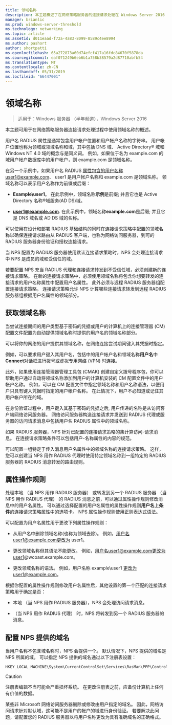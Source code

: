 ```yaml
---
title: 领域名称
description: 本主题概述了在网络策略服务器的连接请求处理在 Windows Server 2016 中使用领域名称。
manager: brianlic
ms.prod: windows-server-threshold
ms.technology: networking
ms.topic: article
ms.assetid: d011eaad-f72a-4a83-8099-8589c4ee8994
ms.author: pashort
author: shortpatti
ms.openlocfilehash: 65a272873a60d74efcf417a16fdc84670f5878da
ms.sourcegitcommit: eaf071249b6eb6b1a758b38579a2d87710abfb54
ms.translationtype: MT
ms.contentlocale: zh-CN
ms.lasthandoff: 05/31/2019
ms.locfileid: "66447001"
---
```

# <a name="realm-names"></a>领域名称

>适用于：Windows 服务器 （半年频道），Windows Server 2016


本主题可用于在网络策略服务器连接请求处理过程中使用领域名称的概述。

用户名 RADIUS 属性是通常包含用户帐户位置和用户帐户名称的字符串。 用户帐户位置也称为领域或领域名称和域，其中包括 DNS 域、 Active Directory® 域和 Windows NT 4.0 域的概念与是同义词。 例如，如果位于名为 example.com 的域用户帐户数据库中的用户帐户，则 example.com 是领域名称。

在另一个示例中，如果用户名 RADIUS 属性包含的用户名称user1@example.com、 user1 是用户帐户名称和 example.com 是领域名称。 领域名称可以表示用户名称作为前缀或后缀：

- **Example\user1**。 在此示例中，领域名称**示例**是前缀; 并且它也是 Active Directory 名称&reg;域服务\(AD DS\)域。

- <strong>user1@example.com</strong>. 在此示例中，领域名称**example.com**是后缀; 并且它是 DNS 域名或 AD DS 域的名称。

可以使用在设计和部署 RADIUS 基础结构的同时在连接请求策略中配置的领域名称以确保连接请求路由从 RADIUS 客户端，也称为网络访问服务器，到可的 RADIUS 服务器身份验证和授权连接请求。

当 NPS 配置为 RADIUS 服务器使用默认连接请求策略时，NPS 会处理连接请求中 NPS 是成员的域和受信任的域。

若要配置 NPS 充当 RADIUS 代理和连接请求转发到不受信任域，必须创建新的连接请求策略。 在新的连接请求策略中，必须使用领域名称将包含你想要转发的连接请求的用户名称属性中配置用户名属性。 此外必须与远程 RADIUS 服务器组配置连接请求策略。 连接请求策略允许 NPS 计算哪些连接请求转发到远程 RADIUS 服务器组根据用户名属性的领域部分。

## <a name="acquiring-the-realm-name"></a>获取领域名称

当尝试连接期间的用户类型基于密码的凭据或用户的计算机上的连接管理器 (CM) 配置文件配置为自动提供领域名称时提供的用户名的领域名称部分。

可以将你的网络的用户提供其领域名称，在网络连接尝试期间键入其凭据时指定。

例如，可以要求用户键入其用户名，包括中的用户帐户名和领域名称**用户名**中**Connect**对话框进行拨号或虚拟专用网络 (VPN) 时连接。

此外，如果使用连接管理器管理工具包 (CMAK) 创建自定义拨号程序包，你可以帮助用户通过自动将领域名称添加到用户的计算机安装的 CM 配置文件中的用户帐户名称。 例如，可以在 CM 配置文件中指定领域名称和用户名称语法，以便用户只具有键入凭据时指定的用户帐户名称。 在此情况下，用户不必知道或记住其用户帐户所在的域。

在身份验证过程中，用户键入其基于密码的凭据之后, 用户传递的名称是从访问客户端网络访问服务器。 网络访问服务器构造连接请求并发送到 RADIUS 代理或服务器的访问请求消息中包括用户名 RADIUS 属性中的领域名称。

如果 RADIUS 服务器，NPS 针对已配置的连接请求策略的集计算访问-请求消息。 在连接请求策略条件可以包括用户-名称属性的内容的规范。

可以配置一组特定于传入消息用户名属性中的领域名称的连接请求策略。 这样，您可以创建当 NPS 用作 RADIUS 代理时使用特定领域名称到一组特定的 RADIUS 服务器的 RADIUS 消息转发的路由规则。

## <a name="attribute-manipulation-rules"></a>属性操作规则

处理本地 （当 NPS 用作 RADIUS 服务器） 或转发到另一个 RADIUS 服务器 （当 NPS 用作 RADIUS 代理） 的 RADIUS 消息之前，可以通过属性操作规则修改消息中的用户名属性。 可以通过选择配置的用户名属性的属性操作规则**用户名**上**条件**的连接请求策略属性中的选项卡。 NPS 属性操作规则使用正则表达式语法。

可以配置为用户名属性用于更改下列属性操作规则：

- 从用户名中删除领域名称\(也称为领域去除\)。 例如，用户名user1@example.com更改为 user1。

- 更改领域名称但其语法不能更改。 例如，用户名user1@example.com更改为user1@wcoast.example.com。

- 更改领域名称的语法。 例如，用户名称 example\user1 更改为user1@example.com。

根据你配置的属性操作规则修改用户名属性后，其他设置的第一个匹配的连接请求策略用于确定是否：

- 本地 （当 NPS 用作 RADIUS 服务器），NPS 会处理访问请求消息。

- （当 NPS 用作 RADIUS 代理） 时，NPS 将转发到另一个 RADIUS 服务器的消息。

## <a name="configuring-the-nps-supplied-domain-name"></a>配置 NPS 提供的域名

当用户名称不包含域名称时，NPS 会提供一个。 默认情况下，NPS 提供的域名是 NPS 所属的域。 可以指定 NPS 提供的域名通过以下注册表设置：

    
    HKEY_LOCAL_MACHINE\System\CurrentControlSet\Services\RasMan\PPP\ControlProtocols\BuiltIn\DefaultDomain
    

>[!CAUTION]
>注册表编辑不当可能会严重损坏系统。 在更改注册表之前，应备份计算机上任何有价值的数据。

某些非 Microsoft 网络访问服务器删除或修改由用户指定的域名。 因此，网络访问请求针对默认域，这可能不是用户的帐户的域进行身份验证。 若要解决此问题，请配置您的 RADIUS 服务器以将用户名称更改为具有准确域名的正确格式。
